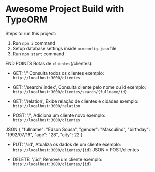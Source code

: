 # Awesome Project Build with TypeORM

Steps to run this project:

1. Run `npm i` command
2. Setup database settings inside `ormconfig.json` file
3. Run `npm start` command

END POINTS
Rotas de `clientes`(/clientes):

 - GET:  '/' Consulta todos os clientes 
 exemplo: `http://localhost:3000/clientes`
 
  - GET: '/search/:index', Consulta cliente pelo nome ou id
exemplo: `http://localhost:3000/clientes/search/{fullname/id}`

- GET: '/relation', Exibe relação de clientes e cidades
exemplo: `http://localhost:3000/relation`

- POST: '/', Adiciona um cliente novo
exemplo: `http://localhost:3000/clientes`

JSON {
"fullname": "Edson Sousa",
"gender": "Masculino",
"birthday": "1992/07/16",
"age": "28",
"city": 22
}

 - PUT: '/:id', Atualiza os dados de um cliente
 exemplo: `http://localhost:3000/clientes/{id}`
 JSON = POST/clientes
 
 - DELETE: '/:id',  Remove um cliente
 exemplo: `http://localhost:3000/clientes/{id}`




